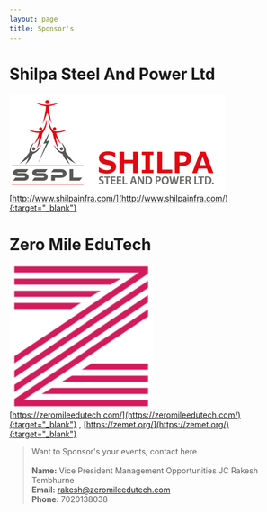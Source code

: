 ```yaml
---
layout: page
title: Sponsor's
---
```


# Shilpa Steel And Power Ltd
![Shilpa Infra](/img/2019/feb/shilpa-infra-384x384.png)<br />
[http://www.shilpainfra.com/](http://www.shilpainfra.com/){:target="_blank"}

# Zero Mile EduTech
![Zero Mile EduTech](/img/2019/feb/icon-256x256.png)<br />
[https://zeromileedutech.com/](https://zeromileedutech.com/){:target="_blank"} , [https://zemet.org/](https://zemet.org/){:target="_blank"}

> Want to Sponsor's your events, contact here <br /><br />
**Name:** Vice President Management Opportunities JC Rakesh Tembhurne<br />
**Email:** rakesh@zeromileedutech.com<br />
**Phone:** 7020138038<br />